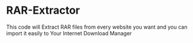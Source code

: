 # RAR-Extractor
This code will Extract RAR files from every website you want and you can import it easily to Your Internet Download Manager
